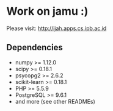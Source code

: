# Work on jamu :)
Please visit: http://ijah.apps.cs.ipb.ac.id

## Dependencies
* numpy >= 1.12.0
* scipy >= 0.18.1
* psycopg2 >= 2.6.2
* scikit-learn >= 0.18.1
* PHP >= 5.5.9
* PostgreSQL >= 9.6.1
* and more (see other READMEs)
